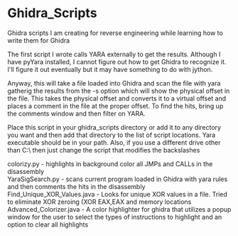 # Ghidra_Scripts
Ghidra scripts I am creating for reverse engineering while learning how to write them for Ghidra

The first script I wrote calls YARA externally to get the results.  Although I have pyYara installed,
I cannot figure out how to get Ghidra to recognize it.  I'll figure it out eventually but it may have something 
to do with jython.

Anyway, this will take a file loaded into Ghidra and scan the file with yara gatherig the results from the -s
option which will show the physical offset in the file.  This takes the physical offset and converts it to a 
virtual offset and places a comment in the file at the proper offset.  To find the hits, bring up the comments
window and then filter on YARA.

Place this script in your ghidra_scripts directory or add it to any directory you want and then add that directory
to the list of script locations.  Yara executable should be in your path.  Also, if you use a different drive other
than C:\ then just change the script that modifies the backslashes

colorizy.py - highlights in background color all JMPs and CALLs in the disassembly<br>
YaraSigSearch.py - scans current program loaded in Ghidra with yara rules and then comments the hits in the disassembly
Find_Unique_XOR_Values.java - Looks for unique XOR values in a file.  Tried to eliminate XOR zeroing (XOR EAX,EAX and memory locations
Advanced_Colorizer.java - A color highlighter for ghidra that utilizes a popup window for the user to select the types of instructions to highlight and an option to clear all highlights
